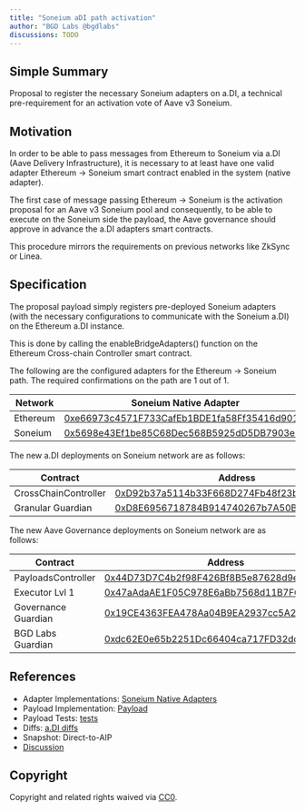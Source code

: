 ```yaml
---
title: "Soneium aDI path activation"
author: "BGD Labs @bgdlabs"
discussions: TODO
---
```


## Simple Summary

Proposal to register the necessary Soneium adapters on a.DI, a technical pre-requirement for an activation vote of Aave v3 Soneium.

## Motivation

In order to be able to pass messages from Ethereum to Soneium via a.DI (Aave Delivery Infrastructure), it is necessary to at least have one valid adapter Ethereum → Soneium smart contract enabled in the system (native adapter).

The first case of message passing Ethereum → Soneium is the activation proposal for an Aave v3 Soneium pool and consequently, to be able to execute on the Soneium side the payload, the Aave governance should approve in advance the a.DI adapters smart contracts.

This procedure mirrors the requirements on previous networks like ZkSync or Linea.

## Specification

The proposal payload simply registers pre-deployed Soneium adapters (with the necessary configurations to communicate with the Soneium a.DI) on the Ethereum a.DI instance.

This is done by calling the enableBridgeAdapters() function on the Ethereum Cross-chain Controller smart contract.

The following are the configured adapters for the Ethereum → Soneium path. The required confirmations on the path are 1 out of 1.

| Network  | Soneium Native Adapter                                                                                                  |
| -------- | ----------------------------------------------------------------------------------------------------------------------- |
| Ethereum | [0xe66973c4571F733CafEb1BDE1fa58Ff35416d901](https://etherscan.io/address/0xe66973c4571F733CafEb1BDE1fa58Ff35416d901)   |
| Soneium  | [0x5698e43Ef1be85C68Dec568B5925dD5DB7903e39](https://soneium.blockscout.com/0x5698e43Ef1be85C68Dec568B5925dD5DB7903e39) |

The new a.DI deployments on Soneium network are as follows:

| Contract             | Address                                                                                                                 |
| -------------------- | ----------------------------------------------------------------------------------------------------------------------- |
| CrossChainController | [0xD92b37a5114b33F668D274Fb48f23b726a854d6E](https://soneium.blockscout.com/0xD92b37a5114b33F668D274Fb48f23b726a854d6E) |
| Granular Guardian    | [0xD8E6956718784B914740267b7A50B952fb516656](https://soneium.blockscout.com/0xD8E6956718784B914740267b7A50B952fb516656) |

The new Aave Governance deployments on Soneium network are as follows:

| Contract            | Address                                                                                                                 |
| ------------------- | ----------------------------------------------------------------------------------------------------------------------- |
| PayloadsController  | [0x44D73D7C4b2f98F426Bf8B5e87628d9eE38ef0Cf](https://soneium.blockscout.com/0x44D73D7C4b2f98F426Bf8B5e87628d9eE38ef0Cf) |
| Executor Lvl 1      | [0x47aAdaAE1F05C978E6aBb7568d11B7F6e0FC4d6A](https://soneium.blockscout.com/0x47aAdaAE1F05C978E6aBb7568d11B7F6e0FC4d6A) |
| Governance Guardian | [0x19CE4363FEA478Aa04B9EA2937cc5A2cbcD44be6](https://soneium.blockscout.com/0x19CE4363FEA478Aa04B9EA2937cc5A2cbcD44be6) |
| BGD Labs Guardian   | [0xdc62E0e65b2251Dc66404ca717FD32dcC365Be3A](https://soneium.blockscout.com/0xdc62E0e65b2251Dc66404ca717FD32dcC365Be3A) |

## References

- Adapter Implementations: [Soneium Native Adapters](https://github.com/bgd-labs/aave-delivery-infrastructure/blob/4509fff1467c02488296a47f617afaafd82d1454/src/contracts/adapters/soneium/soneiumAdapter.sol)
- Payload Implementation: [Payload](https://github.com/bgd-labs/adi-deploy/blob/feat/soneium-path-activation/scripts/payloads/adapters/ethereum/Ethereum_Activate_Soneium_Bridge_Adapter_Payload.s.sol)
- Payload Tests: [tests](https://github.com/bgd-labs/adi-deploy/blob/feat/soneium-path-activation/tests/payloads/ethereum/AddSoneiumPathTest.t.sol)
- Diffs: [a.DI diffs](https://github.com/bgd-labs/adi-deploy/blob/feat/soneium-path-activation/diffs/adi_add_soneium_path_to_adiethereum_before_adi_add_soneium_path_to_adiethereum_after.md)
- Snapshot: Direct-to-AIP
- [Discussion]()

## Copyright

Copyright and related rights waived via [CC0](https://creativecommons.org/publicdomain/zero/1.0/).
